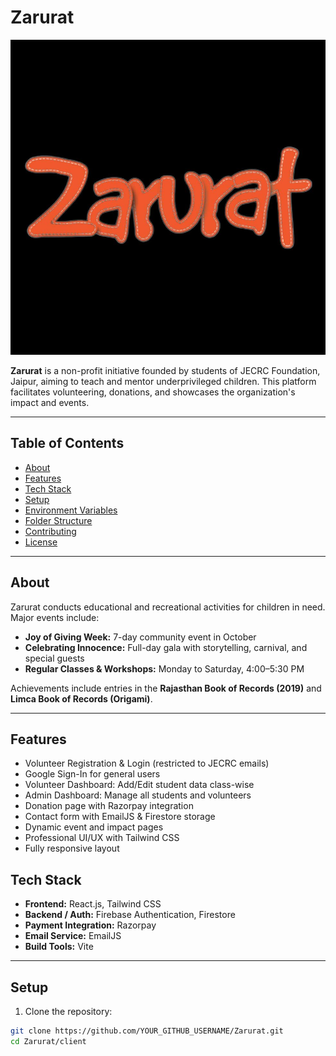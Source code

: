 # Zarurat

![Zarurat Logo](src/assets/zarurat-logo.jpg)

**Zarurat** is a non-profit initiative founded by students of JECRC Foundation, Jaipur, aiming to teach and mentor underprivileged children. This platform facilitates volunteering, donations, and showcases the organization's impact and events.

---

## Table of Contents

- [About](#about)
- [Features](#features)
- [Tech Stack](#tech-stack)
- [Setup](#setup)
- [Environment Variables](#environment-variables)
- [Folder Structure](#folder-structure)
- [Contributing](#contributing)
- [License](#license)

---

## About

Zarurat conducts educational and recreational activities for children in need. Major events include:

- **Joy of Giving Week:** 7-day community event in October
- **Celebrating Innocence:** Full-day gala with storytelling, carnival, and special guests
- **Regular Classes & Workshops:** Monday to Saturday, 4:00–5:30 PM

Achievements include entries in the **Rajasthan Book of Records (2019)** and **Limca Book of Records (Origami)**.

---

## Features

- Volunteer Registration & Login (restricted to JECRC emails)
- Google Sign-In for general users
- Volunteer Dashboard: Add/Edit student data class-wise
- Admin Dashboard: Manage all students and volunteers
- Donation page with Razorpay integration
- Contact form with EmailJS & Firestore storage
- Dynamic event and impact pages
- Professional UI/UX with Tailwind CSS
- Fully responsive layout



## Tech Stack

- **Frontend:** React.js, Tailwind CSS
- **Backend / Auth:** Firebase Authentication, Firestore
- **Payment Integration:** Razorpay
- **Email Service:** EmailJS
- **Build Tools:** Vite

---

## Setup

1. Clone the repository:
```bash
git clone https://github.com/YOUR_GITHUB_USERNAME/Zarurat.git
cd Zarurat/client
